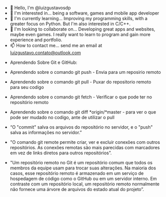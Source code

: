 - 👋 Hello, I'm @luizgustavosdp
- 👀 I'm interested in... being a software, games and mobile app developer
- 🌱 I'm currently learning... Improving my programming skills, with a greater focus on Python. But I'm also interested in C/C++.
- 💞️ I'm looking to collaborate on... Developing great apps and websites, maybe even games. I really want to learn to program and gain more experience and portfolio.
- 📫 How to contact me... send me an email at luizgustavo.contato@outlook.com


* Aprendendo Sobre Git e GitHub:

* Aprendendo sobre o comando git push - Envia para um reposirio remoto
* Aprendendo sobre o comando git pull - Puxar do repositorio remoto para seu codigo
* Aprendendo sobre o comando git fetch - Verificar o que pode ter no repositório remoto
* Aprendendo sobre o comando git diff *origin/*master - para ver o que pode ser mudado no codigo, ante de utilizar o pull

* “O "commit" salva os arquivos do repositório no servidor, e o "push" salva as informações no servidor.”

* "O comando git remote permite criar, ver e excluir conexões com outros repositórios. As conexões remotas são mais parecidas com marcadores em vez de links diretos para outros repositórios”.

* "Um repositório remoto no Git é um repositório comum que todos os membros da equipe usam para trocar suas alterações. Na maioria dos casos, esse repositório remoto é armazenado em um serviço de hospedagem de código como o GitHub ou em um servidor interno. Em contraste com um repositório local, um repositório remoto normalmente não fornece uma árvore de arquivos do estado atual do projeto”.
